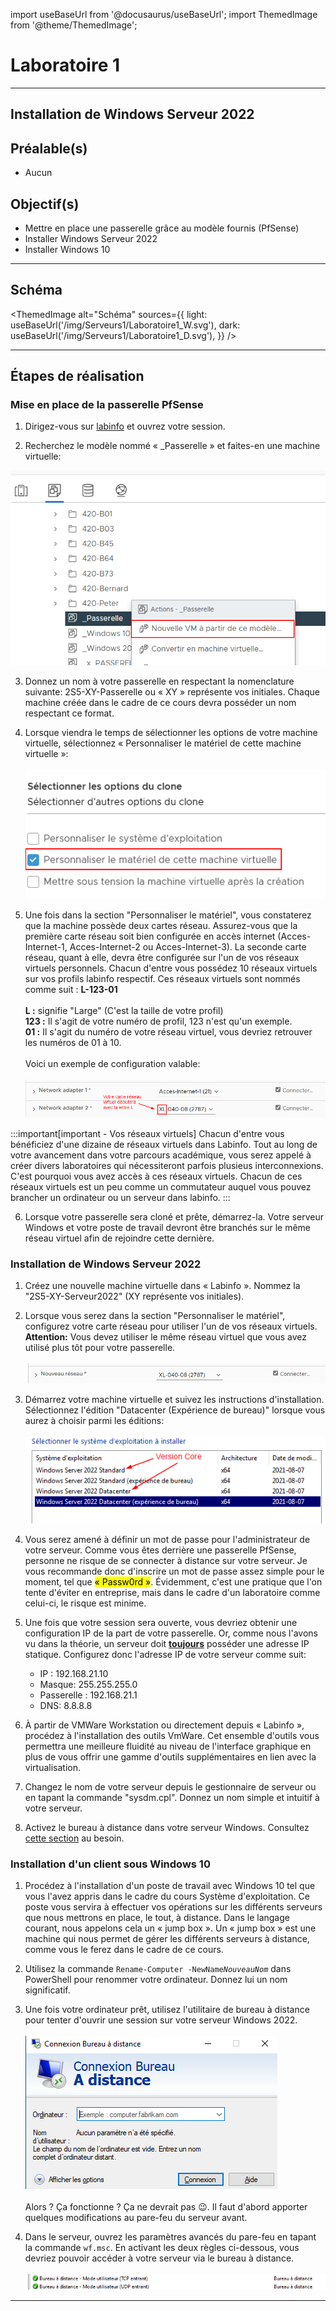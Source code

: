 import useBaseUrl from '@docusaurus/useBaseUrl';
import ThemedImage from '@theme/ThemedImage';

# Laboratoire 1
* * *
## Installation de Windows Serveur 2022

## Préalable(s)

- Aucun

## Objectif(s)
- Mettre en place une passerelle grâce au modèle fournis (PfSense)
- Installer Windows Serveur 2022
- Installer Windows 10
* * *
## Schéma

<ThemedImage
    alt="Schéma"
    sources={{
        light: useBaseUrl('/img/Serveurs1/Laboratoire1_W.svg'),
        dark: useBaseUrl('/img/Serveurs1/Laboratoire1_D.svg'),
    }}
/>
* * *

## Étapes de réalisation

### Mise en place de la passerelle PfSense

1. Dirigez-vous sur [labinfo](labinfo.cegepmontpetit.ca) et ouvrez votre session.

2. Recherchez le modèle nommé « _Passerelle » et faites-en une machine virtuelle:

![Modèle Labinfo](../Assets/01/modele_labinfo.png)

3. Donnez un nom à votre passerelle en respectant la nomenclature suivante: 2S5-XY-Passerelle ou « XY » représente vos initiales. Chaque machine créée dans le cadre de ce cours devra posséder un nom respectant ce format.

4. Lorsque viendra le temps de sélectionner les options de votre machine virtuelle, sélectionnez « Personnaliser le matériel de cette machine virtuelle »:<br/><br/>
![Modèle personnaliser](../Assets/01/labinfo_personnaliser.png)

5. Une fois dans la section "Personnaliser le matériel", vous constaterez que la machine possède deux cartes réseau. Assurez-vous que la première carte réseau soit bien configurée en accès internet (Acces-Internet-1, Acces-Internet-2 ou Acces-Internet-3). La seconde carte réseau, quant à elle, devra être configurée sur l'un de vos réseaux virtuels personnels. Chacun d'entre vous possédez 10 réseaux virtuels sur vos profils labinfo respectif. Ces réseaux virtuels sont nommés comme suit : **L-123-01**<br/><br/>
**L :** signifie "Large" (C'est la taille de votre profil)<br/>
**123 :** Il s'agit de votre numéro de profil, 123 n'est qu'un exemple.<br/>
**01 :** Il s'agit du numéro de votre réseau virtuel, vous devriez retrouver les numéros de 01 à 10.<br/><br/>
Voici un exemple de configuration valable:<br/><br/>
![Réseaux Labinfo](../Assets/01/labinfo_reseaux.png)

:::important[important - Vos réseaux virtuels]
Chacun d'entre vous bénéficiez d'une dizaine de réseaux virtuels dans Labinfo. Tout au long de votre avancement dans votre parcours académique, vous serez appelé à créer divers laboratoires qui nécessiteront parfois plusieus interconnexions. C'est pourquoi vous avez accès à ces réseaux virtuels. Chacun de ces réseaux virtuels est un peu comme un commutateur auquel vous pouvez brancher un ordinateur ou un serveur dans labinfo.
:::

6. Lorsque votre passerelle sera cloné et prête, démarrez-la. Votre serveur Windows et votre poste de travail devront être branchés sur le même réseau virtuel afin de rejoindre cette dernière.

### Installation de Windows Serveur 2022

1. Créez une nouvelle machine virtuelle dans « Labinfo ». Nommez la "2S5-XY-Serveur2022" (XY représente vos initiales).

2. Lorsque vous serez dans la section "Personnaliser le matériel", configurez votre carte réseau pour utiliser l'un de vos réseaux virtuels. **Attention:** Vous devez utiliser le même réseau virtuel que vous avez utilisé plus tôt pour votre passerelle.<br /><br />
![Réseau du client](../Assets/01/labinfo_reseaux_client.png)

3. Démarrez votre machine virtuelle et suivez les instructions d'installation. Sélectionnez l'édition "Datacenter (Expérience de bureau)" lorsque vous aurez à choisir parmi les éditions:<br/><br/>
![Éditions Windows Serveur](../Assets/01/editions.png)

4. Vous serez amené à définir un mot de passe pour l'administrateur de votre serveur. Comme vous êtes derrière une passerelle PfSense, personne ne risque de se connecter à distance sur votre serveur. Je vous recommande donc d'inscrire un mot de passe assez simple pour le moment, tel que <mark>« Passw0rd »</mark>. Évidemment, c'est une pratique que l'on tente d'éviter en entreprise, mais dans le cadre d'un laboratoire comme celui-ci, le risque est minime.

5. Une fois que votre session sera ouverte, vous devriez obtenir une configuration IP de la part de votre passerelle. Or, comme nous l'avons vu dans la théorie, un serveur doit <u>**toujours**</u> posséder une adresse IP statique. Configurez donc l'adresse IP de votre serveur comme suit:
    - IP : 192.168.21.10
    - Masque: 255.255.255.0
    - Passerelle : 192.168.21.1
    - DNS: 8.8.8.8

6. À partir de VMWare Workstation ou directement depuis « Labinfo », procédez à l'installation des outils VmWare. Cet ensemble d'outils vous permettra une meilleure fluidité au niveau de l'interface graphique en plus de vous offrir une gamme d'outils supplémentaires en lien avec la virtualisation.

7. Changez le nom de votre serveur depuis le gestionnaire de serveur ou en tapant la commande "sysdm.cpl". Donnez un nom simple et intuitif à votre serveur.

8. Activez le bureau à distance dans votre serveur Windows. Consultez [cette section](00-Cours1.md#gestion-à-distance) au besoin.

### Installation d'un client sous Windows 10

1. Procédez à l'installation d'un poste de travail avec Windows 10 tel que vous l'avez appris dans le cadre du cours Système d'exploitation. Ce poste vous servira à effectuer vos opérations sur les différents serveurs que nous mettrons en place, le tout, à distance. Dans le langage courant, nous appelons cela un « jump box ». Un « jump box » est une machine qui nous permet de gérer les différents serveurs à distance, comme vous le ferez dans le cadre de ce cours.

2. Utilisez la commande `Rename-Computer -NewName`*`NouveauNom`* dans PowerShell pour renommer votre ordinateur. Donnez lui un nom significatif.

3. Une fois votre ordinateur prêt, utilisez l'utilitaire de bureau à distance pour tenter d'ouvrir une session sur votre serveur Windows 2022.<br/><br/>
![RDPWindows](../Assets/01/rdp_client.png)<br/><br/>Alors ? Ça fonctionne ? Ça ne devrait pas 😉. Il faut d'abord apporter quelques modifications au pare-feu du serveur avant.

4. Dans le serveur, ouvrez les paramètres avancés du pare-feu en tapant la commande `wf.msc`. En activant les deux règles ci-dessous, vous devriez pouvoir accéder à votre serveur via le bureau à distance.<br/><br/>
![Règles rdp](../Assets/01/rules.png)

* * *